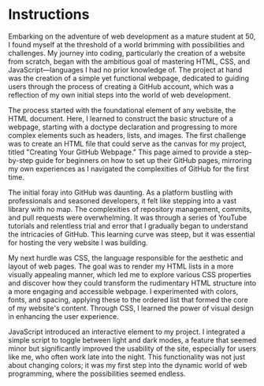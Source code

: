 # Instructions

Embarking on the adventure of web development as a mature student at 50, I found myself at the threshold of a world brimming with possibilities and challenges. My journey into coding, particularly the creation of a website from scratch, began with the ambitious goal of mastering HTML, CSS, and JavaScript—languages I had no prior knowledge of. The project at hand was the creation of a simple yet functional webpage, dedicated to guiding users through the process of creating a GitHub account, which was a reflection of my own initial steps into the world of web development.

The process started with the foundational element of any website, the HTML document. Here, I learned to construct the basic structure of a webpage, starting with a doctype declaration and progressing to more complex elements such as headers, lists, and images. The first challenge was to create an HTML file that could serve as the canvas for my project, titled "Creating Your GitHub Webpage." This page aimed to provide a step-by-step guide for beginners on how to set up their GitHub pages, mirroring my own experiences as I navigated the complexities of GitHub for the first time.

The initial foray into GitHub was daunting. As a platform bustling with professionals and seasoned developers, it felt like stepping into a vast library with no map. The complexities of repository management, commits, and pull requests were overwhelming. It was through a series of YouTube tutorials and relentless trial and error that I gradually began to understand the intricacies of GitHub. This learning curve was steep, but it was essential for hosting the very website I was building.

My next hurdle was CSS, the language responsible for the aesthetic and layout of web pages. The goal was to render my HTML lists in a more visually appealing manner, which led me to explore various CSS properties and discover how they could transform the rudimentary HTML structure into a more engaging and accessible webpage. I experimented with colors, fonts, and spacing, applying these to the ordered list that formed the core of my website's content. Through CSS, I learned the power of visual design in enhancing the user experience.

JavaScript introduced an interactive element to my project. I integrated a simple script to toggle between light and dark modes, a feature that seemed minor but significantly improved the usability of the site, especially for users like me, who often work late into the night. This functionality was not just about changing colors; it was my first step into the dynamic world of web programming, where the possibilities seemed endless.
